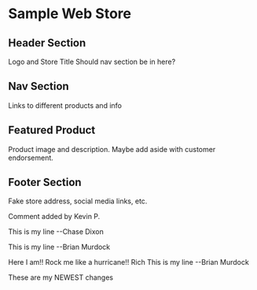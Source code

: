# Sample Web Store
## Header Section
Logo and Store Title
Should nav section be in here?
## Nav Section
Links to different products and info
## Featured Product
Product image and description. Maybe add aside with customer endorsement.
## Footer Section
Fake store address, social media links, etc.


Comment added  by Kevin P.

This is my line --Chase Dixon

This is my line --Brian Murdock

Here I am!! Rock me like a hurricane!!  Rich
This is my line --Brian Murdock

These are my NEWEST changes

